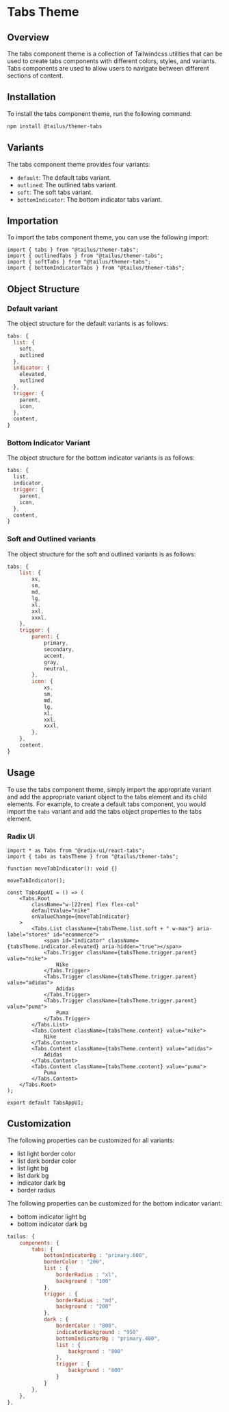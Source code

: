 # Tabs Theme

## Overview

The tabs component theme is a collection of Tailwindcss utilities that can be used to create tabs components with different colors, styles, and variants. Tabs components are used to allow users to navigate between different sections of content.

## Installation

To install the tabs component theme, run the following command:

```bash
npm install @tailus/themer-tabs
```

## Variants

The tabs component theme provides four variants:

-   `default`: The default tabs variant.
-   `outlined`: The outlined tabs variant.
-   `soft`: The soft tabs variant.
-   `bottomIndicator`: The bottom indicator tabs variant.

## Importation

To import the tabs component theme, you can use the following import:

```tsx
import { tabs } from "@tailus/themer-tabs";
import { outlinedTabs } from "@tailus/themer-tabs";
import { softTabs } from "@tailus/themer-tabs";
import { bottomIndicatorTabs } from "@tailus/themer-tabs";
```

## Object Structure

### Default variant

The object structure for the default variants is as follows:

```js
tabs: {
  list: {
    soft,
    outlined
  },
  indicator: {
    elevated,
    outlined
  },
  trigger: {
    parent,
    icon,
  },
  content,
}
```

### Bottom Indicator Variant

The object structure for the bottom indicator variants is as follows:

```js
tabs: {
  list,
  indicator,
  trigger: {
    parent,
    icon,
  },
  content,
}
```

### Soft and Outlined variants

The object structure for the soft and outlined variants is as follows:

```js
tabs: {
    list: {
        xs,
        sm,
        md,
        lg,
        xl,
        xxl,
        xxxl,
    },
    trigger: {
        parent: {
            primary,
            secondary,
            accent,
            gray,
            neutral,
        },
        icon: {
            xs,
            sm,
            md,
            lg,
            xl,
            xxl,
            xxxl,
        },
    },
    content,
}
```

## Usage

To use the tabs component theme, simply import the appropriate variant and add the appropriate variant object to the tabs element and its child elements. For example, to create a default tabs component, you would import the `tabs` variant and add the tabs object properties to the tabs element.

### Radix UI

```tsx
import * as Tabs from "@radix-ui/react-tabs";
import { tabs as tabsTheme } from "@tailus/themer-tabs";

function moveTabIndicator(): void {}

moveTabIndicator();

const TabsAppUI = () => (
    <Tabs.Root
        className="w-[22rem] flex flex-col"
        defaultValue="nike"
        onValueChange={moveTabIndicator}
    >
        <Tabs.List className={tabsTheme.list.soft + " w-max"} aria-label="stores" id="ecommerce">
            <span id="indicator" className={tabsTheme.indicator.elevated} aria-hidden="true"></span>
            <Tabs.Trigger className={tabsTheme.trigger.parent} value="nike">
                Nike
            </Tabs.Trigger>
            <Tabs.Trigger className={tabsTheme.trigger.parent} value="adidas">
                Adidas
            </Tabs.Trigger>
            <Tabs.Trigger className={tabsTheme.trigger.parent} value="puma">
                Puma
            </Tabs.Trigger>
        </Tabs.List>
        <Tabs.Content className={tabsTheme.content} value="nike">
            Nike
        </Tabs.Content>
        <Tabs.Content className={tabsTheme.content} value="adidas">
            Adidas
        </Tabs.Content>
        <Tabs.Content className={tabsTheme.content} value="puma">
            Puma
        </Tabs.Content>
    </Tabs.Root>
);

export default TabsAppUI;
```

## Customization

The following properties can be customized for all variants:

-   list light border color
-   list dark border color
-   list light bg
-   list dark bg
-   indicator dark bg
-   border radius

The following properties can be customized for the bottom indicator variant:

-   bottom indicator light bg
-   bottom indicator dark bg

```js
tailus: {
    components: {
        tabs: {
            bottomIndicatorBg : "primary.600",
            borderColor : "200",
            list : {
                borderRadius : "xl",
                background : "100"
            },
            trigger : {
                borderRadius : "md",
                background : "200"
            },
            dark : {
                borderColor : "800",
                indicatorBackground : "950"
                bottomIndicatorBg : "primary.400",
                list : {
                    background : "800"
                },
                trigger : {
                    background : "800"
                }
            }
        },
    },
},
```
